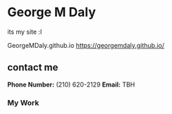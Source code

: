 # George M Daly

 its my site :l


GeorgeMDaly.github.io
https://georgemdaly.github.io/

## contact me
**Phone Number:** (210) 620-2129
**Email:** TBH

### My Work

